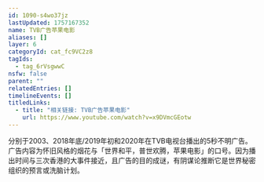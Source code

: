 ```yaml
---
id: 1090-s4wo37jz
lastUpdated: 1757167352
name: TVB广告苹果电影
aliases: []
layer: 6
categoryId: cat_fc9VC2z8
tagIds:
  - tag_6rVsgwwC
nsfw: false
parent: ""
relatedEntries: []
timelineEvents: []
titledLinks:
  - title: "相关链接: TVB广告苹果电影"
    url: https://www.youtube.com/watch?v=x9DVmcGEotw
---
```


分别于2003、2018年底/2019年初和2020年在TVB电视台播出的5秒不明广告。广告内容为怀旧风格的烟花与「世界和平，普世欢腾，苹果电影」的口号。因为播出时间与三次香港的大事件接近，且广告的目的成谜，有阴谋论推断它是世界秘密组织的预言或洗脑计划。